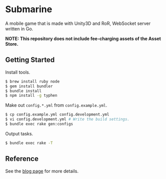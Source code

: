 # Submarine

A mobile game that is made with Unity3D and RoR, WebSocket server written in Go.

**NOTE: This repository does not include fee-charging assets of the Asset Store.**

## Getting Started

Install tools.

```bash
$ brew install ruby node
$ gem install bundler
$ bundle install
$ npm install -g typhen
```

Make out `config.*.yml` from `config.example.yml`.

```bash
$ cp config.example.yml config.development.yml
$ vi config.development.yml # Write the build settings.
$ bundle exec rake gen:configs
```

Output tasks.

```bash
$ bundle exec rake -T
```

## Reference

See the [blog page](http://qiita.com/shiwano/items/5891b1356bf08796aafd) for more details.

